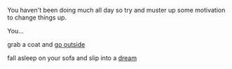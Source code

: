 You haven't been doing much all day so try and muster up some motivation to change things up.

You...

grab a coat and [go outside](../cold_outside/cold_outside.md)

fall asleep on your sofa and slip into a [dream](../luciddream/luciddream.md)